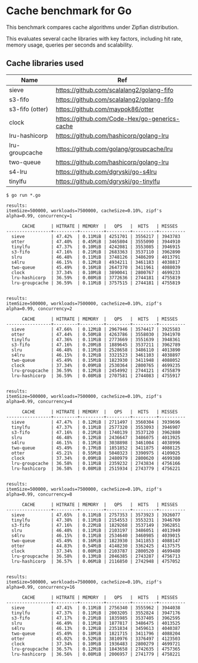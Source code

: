 # Cache benchmark for Go

This benchmark compares cache algorithms under Zipfian distribution.

This evaluates several cache libraries with key factors, including hit rate, memory usage, queries per seconds and scalability.

## Cache libraries used
| Name            | Ref                                           |
|-----------------|-----------------------------------------------|
| sieve           | https://github.com/scalalang2/golang-fifo     |
| s3-fifo         | https://github.com/scalalang2/golang-fifo     |
| s3-fifo (otter) | https://github.com/maypok86/otter             |
| clock           | https://github.com/Code-Hex/go-generics-cache |
| lru-hashicorp   | https://github.com/hashicorp/golang-lru       |
| lru-groupcache  | https://github.com/golang/groupcache/lru      |
| two-queue       | https://github.com/hashicorp/golang-lru       |
| s4-lru          | https://github.com/dgryski/go-s4lru           |
| tinylfu         | https://github.com/dgryski/go-tinylfu         |

```shell
$ go run *.go

results:
itemSize=500000, workloads=7500000, cacheSize=0.10%, zipf's alpha=0.99, concurrency=1

      CACHE      | HITRATE | MEMORY  |   QPS   |  HITS   | MISSES   
-----------------+---------+---------+---------+---------+----------
  sieve          | 47.42%  | 0.11MiB | 4251701 | 3556217 | 3943783  
  otter          | 47.40%  | 0.45MiB | 3465804 | 3555090 | 3944910  
  tinylfu        | 47.37%  | 0.10MiB | 4242081 | 3553085 | 3946915  
  s3-fifo        | 47.16%  | 0.21MiB | 2683363 | 3537110 | 3962890  
  slru           | 46.48%  | 0.11MiB | 3748126 | 3486209 | 4013791  
  s4lru          | 46.15%  | 0.12MiB | 4934211 | 3461183 | 4038817  
  two-queue      | 45.49%  | 0.16MiB | 2647370 | 3411961 | 4088039  
  clock          | 37.34%  | 0.10MiB | 3890041 | 2800767 | 4699233  
  lru-hashicorp  | 36.59%  | 0.08MiB | 3772636 | 2744181 | 4755819  
  lru-groupcache | 36.59%  | 0.11MiB | 3757515 | 2744181 | 4755819  


results:
itemSize=500000, workloads=7500000, cacheSize=0.10%, zipf's alpha=0.99, concurrency=2

      CACHE      | HITRATE | MEMORY  |   QPS   |  HITS   | MISSES   
-----------------+---------+---------+---------+---------+----------
  sieve          | 47.66%  | 0.12MiB | 2967946 | 3574417 | 3925583  
  otter          | 47.44%  | 0.50MiB | 4263786 | 3558030 | 3941970  
  tinylfu        | 47.36%  | 0.11MiB | 2773669 | 3551639 | 3948361  
  s3-fifo        | 47.16%  | 0.20MiB | 1889645 | 3537211 | 3962789  
  slru           | 46.48%  | 0.11MiB | 2528658 | 3486110 | 4013890  
  s4lru          | 46.15%  | 0.12MiB | 3321523 | 3461103 | 4038897  
  two-queue      | 45.49%  | 0.15MiB | 1823930 | 3411948 | 4088052  
  clock          | 37.34%  | 0.09MiB | 2530364 | 2800765 | 4699235  
  lru-groupcache | 36.59%  | 0.12MiB | 2454992 | 2744121 | 4755879  
  lru-hashicorp  | 36.59%  | 0.08MiB | 2707581 | 2744083 | 4755917  


results:
itemSize=500000, workloads=7500000, cacheSize=0.10%, zipf's alpha=0.99, concurrency=4

      CACHE      | HITRATE | MEMORY  |   QPS   |  HITS   | MISSES   
-----------------+---------+---------+---------+---------+----------
  sieve          | 47.47%  | 0.12MiB | 2711497 | 3560304 | 3939696  
  tinylfu        | 47.37%  | 0.11MiB | 2577320 | 3553093 | 3946907  
  s3-fifo        | 47.16%  | 0.21MiB | 1740139 | 3537120 | 3962880  
  slru           | 46.48%  | 0.12MiB | 2436647 | 3486075 | 4013925  
  s4lru          | 46.15%  | 0.11MiB | 3038898 | 3461004 | 4038996  
  two-queue      | 45.49%  | 0.17MiB | 1851852 | 3411875 | 4088125  
  otter          | 45.21%  | 0.55MiB | 5040323 | 3390975 | 4109025  
  clock          | 37.34%  | 0.09MiB | 2480979 | 2800620 | 4699380  
  lru-groupcache | 36.58%  | 0.11MiB | 2359232 | 2743834 | 4756166  
  lru-hashicorp  | 36.58%  | 0.08MiB | 2515934 | 2743779 | 4756221  


results:
itemSize=500000, workloads=7500000, cacheSize=0.10%, zipf's alpha=0.99, concurrency=8

      CACHE      | HITRATE | MEMORY  |   QPS   |  HITS   | MISSES   
-----------------+---------+---------+---------+---------+----------
  sieve          | 47.65%  | 0.11MiB | 2757353 | 3573923 | 3926077  
  tinylfu        | 47.38%  | 0.11MiB | 2154553 | 3553231 | 3946769  
  s3-fifo        | 47.16%  | 0.22MiB | 1829268 | 3537149 | 3962851  
  slru           | 46.48%  | 0.11MiB | 2103197 | 3486051 | 4013949  
  s4lru          | 46.15%  | 0.11MiB | 2534640 | 3460985 | 4039015  
  two-queue      | 45.49%  | 0.16MiB | 1823930 | 3411853 | 4088147  
  otter          | 44.83%  | 0.54MiB | 4148230 | 3362425 | 4137575  
  clock          | 37.34%  | 0.08MiB | 2103787 | 2800520 | 4699480  
  lru-groupcache | 36.58%  | 0.13MiB | 2046385 | 2743287 | 4756713  
  lru-hashicorp  | 36.57%  | 0.06MiB | 2116850 | 2742948 | 4757052  


results:
itemSize=500000, workloads=7500000, cacheSize=0.10%, zipf's alpha=0.99, concurrency=16

      CACHE      | HITRATE | MEMORY  |   QPS   |  HITS   | MISSES   
-----------------+---------+---------+---------+---------+----------
  sieve          | 47.41%  | 0.11MiB | 2756340 | 3555962 | 3944038  
  tinylfu        | 47.37%  | 0.11MiB | 2003205 | 3552824 | 3947176  
  s3-fifo        | 47.17%  | 0.21MiB | 1835985 | 3537405 | 3962595  
  slru           | 46.49%  | 0.11MiB | 1877817 | 3486475 | 4013525  
  s4lru          | 46.13%  | 0.12MiB | 2351834 | 3459613 | 4040387  
  two-queue      | 45.49%  | 0.18MiB | 1821715 | 3411796 | 4088204  
  otter          | 45.02%  | 0.52MiB | 3810976 | 3376497 | 4123503  
  clock          | 37.34%  | 0.10MiB | 1936483 | 2800279 | 4699721  
  lru-groupcache | 36.57%  | 0.12MiB | 1843658 | 2742635 | 4757365  
  lru-hashicorp  | 36.56%  | 0.08MiB | 2006957 | 2741779 | 4758221
```
